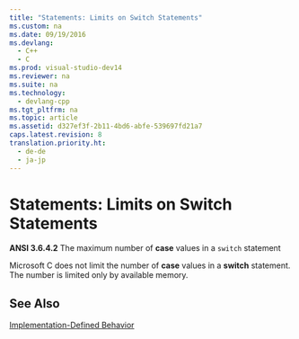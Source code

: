 ```yaml
---
title: "Statements: Limits on Switch Statements"
ms.custom: na
ms.date: 09/19/2016
ms.devlang: 
  - C++
  - C
ms.prod: visual-studio-dev14
ms.reviewer: na
ms.suite: na
ms.technology: 
  - devlang-cpp
ms.tgt_pltfrm: na
ms.topic: article
ms.assetid: d327ef3f-2b11-4bd6-abfe-539697fd21a7
caps.latest.revision: 8
translation.priority.ht: 
  - de-de
  - ja-jp
---
```

# Statements: Limits on Switch Statements
**ANSI 3.6.4.2** The maximum number of **case** values in a `switch` statement  
  
 Microsoft C does not limit the number of **case** values in a **switch** statement. The number is limited only by available memory.  
  
## See Also  
 [Implementation-Defined Behavior](../vs140/Implementation-Defined-Behavior.md)